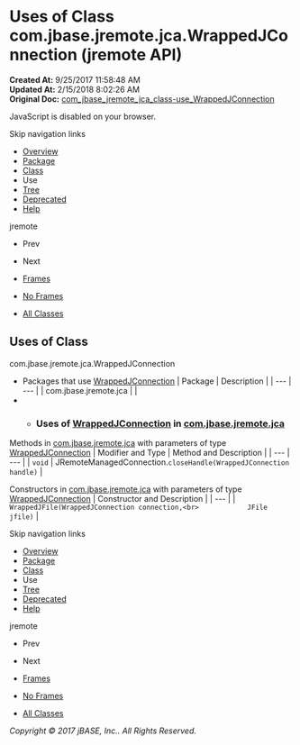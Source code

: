 # Uses of Class com.jbase.jremote.jca.WrappedJConnection (jremote   API)

**Created At:** 9/25/2017 11:58:48 AM  
**Updated At:** 2/15/2018 8:02:26 AM  
**Original Doc:** [com_jbase_jremote_jca_class-use_WrappedJConnection](https://docs.jbase.com/39261-class-use/com_jbase_jremote_jca_class-use_WrappedJConnection)  

<!--<br>    try {<br>        if (location.href.indexOf('is-external=true') == -1) {<br>            parent.document.title="Uses of Class com.jbase.jremote.jca.WrappedJConnection (jremote   API)";<br>        }<br>    }<br>    catch(err) {<br>    }<br>//-->
JavaScript is disabled on your browser.

Skip navigation links

- [Overview](../../../../../overview-summary.html)
- [Package](/39258-jca/com_jbase_jremote_jca_package-summary)
- [Class](/39258-jca/com_jbase_jremote_jca_wrappedjconnection "class in com.jbase.jremote.jca")
- Use
- [Tree](/39258-jca/com_jbase_jremote_jca_package-tree)
- [Deprecated](../../../../../deprecated-list.html)
- [Help](../../../../../help-doc.html)


jremote <br>

- Prev
- Next


- [Frames](../../../../../index.html?com/jbase/jremote/jca/class-use//39261-class-use/com_jbase_jremote_jca_class-use_WrappedJConnection)
- [No Frames](/39261-class-use/com_jbase_jremote_jca_class-use_WrappedJConnection)


- [All Classes](../../../../../allclasses-noframe.html)


<!--<br>  allClassesLink = document.getElementById("allclasses\_navbar\_top");<br>  if(window==top) {<br>    allClassesLink.style.display = "block";<br>  }<br>  else {<br>    allClassesLink.style.display = "none";<br>  }<br>  //-->

## Uses of Class
com.jbase.jremote.jca.WrappedJConnection

- Packages that use [WrappedJConnection](/39258-jca/com_jbase_jremote_jca_wrappedjconnection "class in com.jbase.jremote.jca") | Package | Description |
| --- | --- |
| com.jbase.jremote.jca |   |
- - ### Uses of [WrappedJConnection](/39258-jca/com_jbase_jremote_jca_wrappedjconnection "class in com.jbase.jremote.jca") in [com.jbase.jremote.jca](/39258-jca/com_jbase_jremote_jca_package-summary)


Methods in [com.jbase.jremote.jca](/39258-jca/com_jbase_jremote_jca_package-summary) with parameters of type [WrappedJConnection](/39258-jca/com_jbase_jremote_jca_wrappedjconnection "class in com.jbase.jremote.jca") | Modifier and Type | Method and Description |
| --- | --- |
| `void` | JRemoteManagedConnection.`closeHandle(WrappedJConnection handle)`  |



Constructors in [com.jbase.jremote.jca](/39258-jca/com_jbase_jremote_jca_package-summary) with parameters of type [WrappedJConnection](/39258-jca/com_jbase_jremote_jca_wrappedjconnection "class in com.jbase.jremote.jca") | Constructor and Description |
| --- |
| `WrappedJFile(WrappedJConnection connection,<br>            JFile jfile)`  |

Skip navigation links

- [Overview](../../../../../overview-summary.html)
- [Package](/39258-jca/com_jbase_jremote_jca_package-summary)
- [Class](/39258-jca/com_jbase_jremote_jca_wrappedjconnection "class in com.jbase.jremote.jca")
- Use
- [Tree](/39258-jca/com_jbase_jremote_jca_package-tree)
- [Deprecated](../../../../../deprecated-list.html)
- [Help](../../../../../help-doc.html)


jremote <br>

- Prev
- Next


- [Frames](../../../../../index.html?com/jbase/jremote/jca/class-use//39261-class-use/com_jbase_jremote_jca_class-use_WrappedJConnection)
- [No Frames](/39261-class-use/com_jbase_jremote_jca_class-use_WrappedJConnection)


- [All Classes](../../../../../allclasses-noframe.html)


<!--<br>  allClassesLink = document.getElementById("allclasses\_navbar\_bottom");<br>  if(window==top) {<br>    allClassesLink.style.display = "block";<br>  }<br>  else {<br>    allClassesLink.style.display = "none";<br>  }<br>  //-->

*Copyright © 2017 jBASE, Inc.. All Rights Reserved.*
